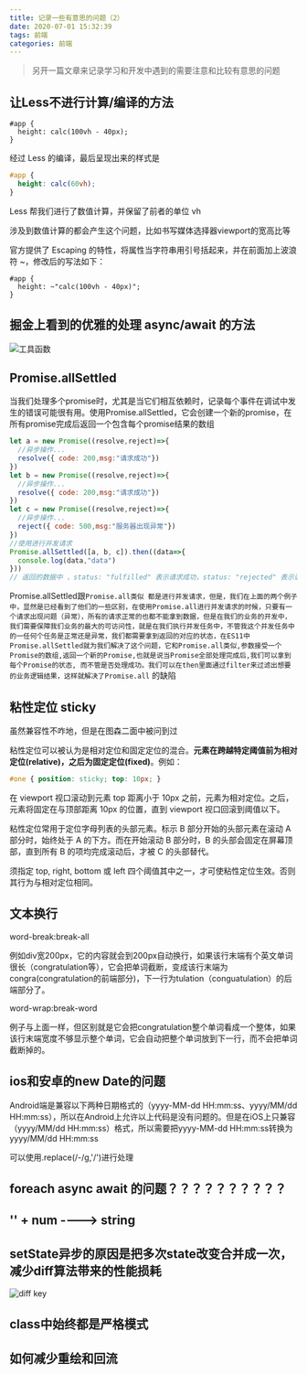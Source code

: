 ```yaml
---
title: 记录一些有意思的问题（2）
date: 2020-07-01 15:32:39
tags: 前端
categories: 前端
---
```


> 另开一篇文章来记录学习和开发中遇到的需要注意和比较有意思的问题

## 让Less不进行计算/编译的方法

```less
#app {
  height: calc(100vh - 40px);
}
```

经过 Less 的编译，最后呈现出来的样式是

```css
#app {
  height: calc(60vh);
}
```

Less 帮我们进行了数值计算，并保留了前者的单位 vh

涉及到数值计算的都会产生这个问题，比如书写媒体选择器viewport的宽高比等

官方提供了 Escaping 的特性，将属性当字符串用引号括起来，并在前面加上波浪符 ~，修改后的写法如下：

```less
#app {
  height: ~"calc(100vh - 40px)";
}
```

## 掘金上看到的优雅的处理 async/await 的方法

![工具函数](http://blog.panxiandiao.com/20200722100445.png)

## Promise.allSettled

当我们处理多个promise时，尤其是当它们相互依赖时，记录每个事件在调试中发生的错误可能很有用。使用Promise.allSettled，它会创建一个新的promise，在所有promise完成后返回一个包含每个promise结果的数组

```js
let a = new Promise((resolve,reject)=>{
  //异步操作...
  resolve({ code: 200,msg:"请求成功"})
})
let b = new Promise((resolve,reject)=>{
  //异步操作...
  resolve({ code: 200,msg:"请求成功"})
})
let c = new Promise((resolve,reject)=>{
  //异步操作...
  reject({ code: 500,msg:"服务器出现异常"})
})
//使用进行并发请求
Promise.allSettled([a, b, c]).then((data=>{
  console.log(data,"data")
}))
// 返回的数据中 ，status: "fulfilled" 表示请求成功，status: "rejected" 表示请求失败
```

Promise.allSettled跟`Promise.all类似 都是进行并发请求，但是，我们在上面的两个例子中，显然是已经看到了他们的一些区别，在使用Promise.all进行并发请求的时候，只要有一个请求出现问题（异常），所有的请求正常的也都不能拿到数据，但是在我们的业务的开发中，我们需要保障我们业务的最大的可访问性，就是在我们执行并发任务中，不管我这个并发任务中的一任何个任务是正常还是异常，我们都需要拿到返回的对应的状态，在ES11中Promise.allSettled就为我们解决了这个问题，它和Promise.all类似,参数接受一个Promise的数组,返回一个新的Promise,也就是说当Promise全部处理完成后,我们可以拿到每个Promise的状态, 而不管是否处理成功。我们可以在then里面通过filter来过滤出想要的业务逻辑结果，这样就解决了Promise.all` 的缺陷

## 粘性定位 sticky

虽然兼容性不咋地，但是在图森二面中被问到过

粘性定位可以被认为是相对定位和固定定位的混合。**元素在跨越特定阈值前为相对定位(relative)，之后为固定定位(fixed)**。例如：

```css
#one { position: sticky; top: 10px; }
```

在 viewport 视口滚动到元素 top 距离小于 10px 之前，元素为相对定位。之后，元素将固定在与顶部距离 10px 的位置，直到 viewport 视口回滚到阈值以下。

粘性定位常用于定位字母列表的头部元素。标示 B 部分开始的头部元素在滚动 A 部分时，始终处于 A 的下方。而在开始滚动 B 部分时，B 的头部会固定在屏幕顶部，直到所有 B 的项均完成滚动后，才被 C 的头部替代。

须指定 top, right, bottom 或 left 四个阈值其中之一，才可使粘性定位生效。否则其行为与相对定位相同。

## 文本换行

word-break:break-all

例如div宽200px，它的内容就会到200px自动换行，如果该行末端有个英文单词很长（congratulation等），它会把单词截断，变成该行末端为congra(congratulation的前端部分)，下一行为tulation（conguatulation）的后端部分了。

word-wrap:break-word

例子与上面一样，但区别就是它会把congratulation整个单词看成一个整体，如果该行末端宽度不够显示整个单词，它会自动把整个单词放到下一行，而不会把单词截断掉的。

## ios和安卓的new Date的问题

Android端是兼容以下两种日期格式的（yyyy-MM-dd HH:mm:ss、yyyy/MM/dd HH:mm:ss），所以在Android上允许以上代码是没有问题的。但是在iOS上只兼容（yyyy/MM/dd HH:mm:ss）格式，所以需要把yyyy-MM-dd HH:mm:ss转换为yyyy/MM/dd HH:mm:ss

可以使用.replace(/\-/g,'/')进行处理

## foreach async await 的问题？？？？？？？？？？

## '' + num ----> string

## setState异步的原因是把多次state改变合并成一次，减少diff算法带来的性能损耗

![diff key](http://blog.panxiandiao.com/20201111145147.png)
## class中始终都是严格模式

## 如何减少重绘和回流

